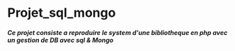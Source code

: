# Projet_sql_mongo

##### Ce projet consiste a  reproduire le system d'une bibliotheque en php avec un gestion de DB avec sql & Mongo

